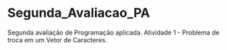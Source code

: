 # Segunda_Avaliacao_PA
Segunda avaliação de Programação aplicada. Atividade 1 - Problema de troca em um Vetor de Caracteres.

